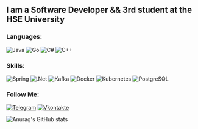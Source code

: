 <!--![Header](https://github.com/AchekSlime/AchekSlime/blob/master/assets/header.jpg)-->

## I am a Software Developer && 3rd student at the HSE University

### Languages:
![Java](https://img.shields.io/badge/-Java-090909?style=for-the-badge&logo=Java&logoColor=yellow)
![Go](https://img.shields.io/badge/-Go-090909?style=for-the-badge&logo=Go&logoColor=yellow)
![C#](https://img.shields.io/badge/-С%23-090909?style=for-the-badge&logo=csharp&logoColor=yellow)
![C++](https://img.shields.io/badge/-c%2b%2b-090909?style=for-the-badge&logo=cplusplus&logoColor=yellow)

### Skills:
![Spring](https://img.shields.io/badge/-Spring-090909?style=for-the-badge&logo=Spring&logoColor=yellow)
![.Net](https://img.shields.io/badge/-.net-090909?style=for-the-badge&logo=.net&logoColor=yellow)
![Kafka](https://img.shields.io/badge/-Kafka-090909?style=for-the-badge&logo=ApacheKafka&logoColor=yellow)
![Docker](https://img.shields.io/badge/-Docker-090909?style=for-the-badge&logo=Docker&logoColor=yellow)
![Kubernetes](https://img.shields.io/badge/-Kubernetes-090909?style=for-the-badge&logo=kubernetes&logoColor=yellow)
![PostgreSQL](https://img.shields.io/badge/-PostgreSQL-090909?style=for-the-badge&logo=PostgreSQL&logoColor=yellow)

### Follow Me:
[![Telegram](https://img.shields.io/badge/-telegram-090909?style=for-the-badge&logo=telegram&logoColor=yellow)](https://t.me/impsface)
[![Vkontakte](https://img.shields.io/badge/-Vkontakte-090909?style=for-the-badge&logo=Vk&logoColor=yellow)](https://vk.com/achekslime)

![Anurag's GitHub stats](https://github-readme-stats.vercel.app/api?username=AchekSlime&show_icons=true&theme=ayu-mirage&layout=compact)

<!--
**AchekSlime/AchekSlime** is a ✨ _special_ ✨ repository because its `README.md` (this file) appears on your GitHub profile.

Here are some ideas to get you started:

- 🔭 I’m currently working on ...
- 🌱 I’m currently learning ...
- 👯 I’m looking to collaborate on ...
- 🤔 I’m looking for help with ...
- 💬 Ask me about ...
- 📫 How to reach me: ...
- 😄 Pronouns: ...
- ⚡ Fun fact: ...
-->
